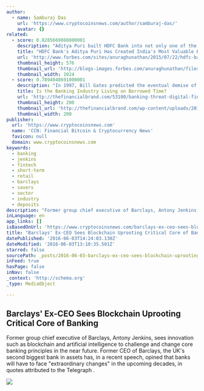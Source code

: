 ```yaml
---
author:
  - name: Samburaj Das
    url: 'https://www.cryptocoinsnews.com/author/samburaj-das/'
    avatar: {}
related:
  - score: 0.8285669088000001
    description: "Aditya Puri built HDFC Bank into not only one of the best banks in India, but also one of the best companies in Asia. Here's how he did it."
    title: "HDFC Bank's Aditya Puri Has Created India's Most Valuable Bank"
    url: 'http://www.forbes.com/sites/anuraghunathan/2015/07/22/hdfc-banks-aditya-puri-has-created-indias-most-valuable-bank/'
    thumbnail_height: 576
    thumbnail_url: 'http://blogs-images.forbes.com/anuraghunathan/files/2015/07/0721_hdfc-aditya-puri_1024x576.jpg'
    thumbnail_width: 1024
  - score: 0.7894048691000001
    description: "In 1997, Bill Gates predicted the eventual demise of banking when he said, \"We need banking but we don't need banks.\" Are we reaching the point where Gates' vision is realized? Could we see the end of banks as we know them in the next 20 years... or maybe the next five?"
    title: Is the Banking Industry Living on Borrowed Time?
    url: 'http://thefinancialbrand.com/53100/banking-threat-digital-fintech-companies/'
    thumbnail_height: 200
    thumbnail_url: 'http://thefinancialbrand.com/wp-content/uploads/2015/07/sand_hourglass_200.jpg'
    thumbnail_width: 200
publisher:
  url: 'https://www.cryptocoinsnews.com'
  name: 'CCN: Financial Bitcoin & Cryptocurrency News'
  favicon: null
  domain: www.cryptocoinsnews.com
keywords:
  - banking
  - jenkins
  - fintech
  - short-term
  - retail
  - barclays
  - savers
  - sector
  - industry
  - deposits
description: "Former group chief executive of Barclays, Antony Jenkins, sees innovation such as blockchain and artificial intelligence to challenge and change core banking principles in the near future. Former CEO of Barclays, the UK's second biggest bank in assets has, in a recent speech, opined that banks will have to face \"extraordinary changes\" in the upcoming decades, in quotes attributed to the Telegraph ."
inLanguage: en
app_links: []
isBasedOnUrl: 'https://www.cryptocoinsnews.com/barclays-ex-ceo-sees-blockchain-uprooting-critical-core-banking/'
title: "Barclays' Ex-CEO Sees Blockchain Uprooting Critical Core of Banking"
datePublished: '2016-06-03T14:24:03.130Z'
dateModified: '2016-06-03T13:10:35.501Z'
starred: false
sourcePath: _posts/2016-06-03-barclays-ex-ceo-sees-blockchain-uprooting-critical-core-of.md
inFeed: true
hasPage: false
inNav: false
_context: 'http://schema.org'
_type: MediaObject

---
```

<article style=""><h1>Barclays' Ex-CEO Sees Blockchain Uprooting Critical Core of Banking</h1><p>Former group chief executive of Barclays, Antony Jenkins, sees innovation such as blockchain and artificial intelligence to challenge and change core banking principles in the near future. Former CEO of Barclays, the UK's second biggest bank in assets has, in a recent speech, opined that banks will have to face "extraordinary changes" in the upcoming decades, in quotes attributed to the Telegraph .</p><img src="https://www.cryptocoinsnews.com/wp-content/uploads/2016/06/Antony-Jenkins.jpg" /></article>